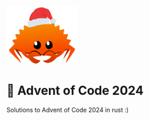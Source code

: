 <img src="./.assets/christmas_ferris.png" width="164">

# 🎄 Advent of Code 2024
Solutions to Advent of Code 2024 in rust :)
